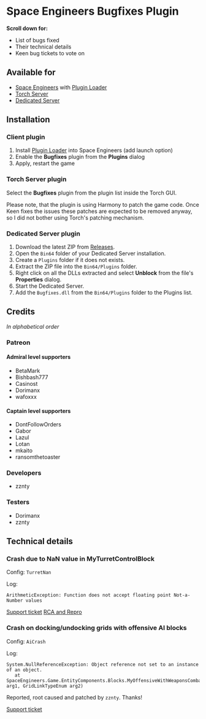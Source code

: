 # Space Engineers Bugfixes Plugin

**Scroll down for:**
- List of bugs fixed
- Their technical details
- Keen bug tickets to vote on

## Available for
- [Space Engineers](https://store.steampowered.com/app/244850/Space_Engineers/) with [Plugin Loader](https://steamcommunity.com/sharedfiles/filedetails/?id=2407984968)
- [Torch Server](https://torchapi.net/)
- [Dedicated Server](https://www.spaceengineersgame.com/dedicated-servers/)

## Installation

### Client plugin
1. Install [Plugin Loader](https://steamcommunity.com/sharedfiles/filedetails/?id=2407984968) into Space Engineers (add launch option)
2. Enable the **Bugfixes** plugin from the **Plugins** dialog
3. Apply, restart the game

### Torch Server plugin

Select the **Bugfixes** plugin from the plugin list inside the Torch GUI.

Please note, that the plugin is using Harmony to patch the game code. Once Keen fixes the issues
these patches are expected to be removed anyway, so I did not bother using Torch's patching mechanism.

### Dedicated Server plugin
1. Download the latest ZIP from [Releases](https://github.com/viktor-ferenczi/se-bugfixes/releases).
2. Open the `Bin64` folder of your Dedicated Server installation.
3. Create a `Plugins` folder if it does not exists.
4. Extract the ZIP file into the `Bin64/Plugins` folder.
5. Right click on all the DLLs extracted and select **Unblock** from the file's **Properties** dialog.
6. Start the Dedicated Server.
7. Add the `Bugfixes.dll` from the `Bin64/Plugins` folder to the Plugins list.

## Credits

*In alphabetical order*

### Patreon

#### Admiral level supporters
- BetaMark
- Bishbash777
- Casinost
- Dorimanx
- wafoxxx

#### Captain level supporters
- DontFollowOrders
- Gabor
- Lazul
- Lotan
- mkaito
- ransomthetoaster

### Developers
- zznty

### Testers
- Dorimanx
- zznty

## Technical details

### Crash due to NaN value in MyTurretControlBlock

Config: `TurretNan`

Log:
```
ArithmeticException: Function does not accept floating point Not-a-Number values
```

[Support ticket](https://support.keenswh.com/spaceengineers/pc/topic/27973-arithmeticexception-function-does-not-accept-floating-point-not-a-number-values)
[RCA and Repro](https://github.com/viktor-ferenczi/LookAtNanRepro)

### Crash on docking/undocking grids with offensive AI blocks

Config: `AiCrash`

Log:
```
System.NullReferenceException: Object reference not set to an instance of an object.
   at SpaceEngineers.Game.EntityComponents.Blocks.MyOffensiveWithWeaponsCombatComponent.OnConnectionChangeCompleted(MyCubeGrid arg1, GridLinkTypeEnum arg2)
```

Reported, root caused and patched by `zznty`. Thanks!

[Support ticket](https://support.keenswh.com/spaceengineers/pc/topic/28104-nullreferenceexception-in-myoffensivewithweaponscombatcomponent)